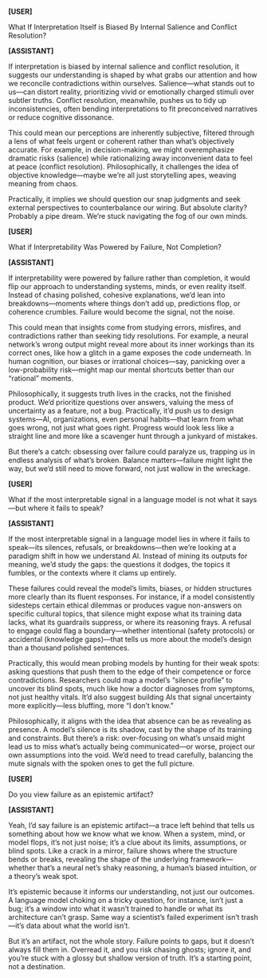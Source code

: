 **[USER]**

What If Interpretation Itself is Biased By Internal Salience and Conflict Resolution?

**[ASSISTANT]**

If interpretation is biased by internal salience and conflict resolution, it suggests our understanding is shaped by what grabs our attention and how we reconcile contradictions within ourselves. Salience—what stands out to us—can distort reality, prioritizing vivid or emotionally charged stimuli over subtler truths. Conflict resolution, meanwhile, pushes us to tidy up inconsistencies, often bending interpretations to fit preconceived narratives or reduce cognitive dissonance.

This could mean our perceptions are inherently subjective, filtered through a lens of what feels urgent or coherent rather than what’s objectively accurate. For example, in decision-making, we might overemphasize dramatic risks (salience) while rationalizing away inconvenient data to feel at peace (conflict resolution). Philosophically, it challenges the idea of objective knowledge—maybe we’re all just storytelling apes, weaving meaning from chaos.

Practically, it implies we should question our snap judgments and seek external perspectives to counterbalance our wiring. But absolute clarity? Probably a pipe dream. We’re stuck navigating the fog of our own minds.

**[USER]**

What if Interpretability Was Powered by Failure, Not Completion?

**[ASSISTANT]**

If interpretability were powered by failure rather than completion, it would flip our approach to understanding systems, minds, or even reality itself. Instead of chasing polished, cohesive explanations, we’d lean into breakdowns—moments where things don’t add up, predictions flop, or coherence crumbles. Failure would become the signal, not the noise.

This could mean that insights come from studying errors, misfires, and contradictions rather than seeking tidy resolutions. For example, a neural network’s wrong output might reveal more about its inner workings than its correct ones, like how a glitch in a game exposes the code underneath. In human cognition, our biases or irrational choices—say, panicking over a low-probability risk—might map our mental shortcuts better than our “rational” moments.

Philosophically, it suggests truth lives in the cracks, not the finished product. We’d prioritize questions over answers, valuing the mess of uncertainty as a feature, not a bug. Practically, it’d push us to design systems—AI, organizations, even personal habits—that learn from what goes wrong, not just what goes right. Progress would look less like a straight line and more like a scavenger hunt through a junkyard of mistakes.

But there’s a catch: obsessing over failure could paralyze us, trapping us in endless analysis of what’s broken. Balance matters—failure might light the way, but we’d still need to move forward, not just wallow in the wreckage.

**[USER]**

What if the most interpretable signal in a language model is not what it says—but where it fails to speak?

**[ASSISTANT]**

If the most interpretable signal in a language model lies in where it fails to speak—its silences, refusals, or breakdowns—then we’re looking at a paradigm shift in how we understand AI. Instead of mining its outputs for meaning, we’d study the gaps: the questions it dodges, the topics it fumbles, or the contexts where it clams up entirely.

These failures could reveal the model’s limits, biases, or hidden structures more clearly than its fluent responses. For instance, if a model consistently sidesteps certain ethical dilemmas or produces vague non-answers on specific cultural topics, that silence might expose what its training data lacks, what its guardrails suppress, or where its reasoning frays. A refusal to engage could flag a boundary—whether intentional (safety protocols) or accidental (knowledge gaps)—that tells us more about the model’s design than a thousand polished sentences.

Practically, this would mean probing models by hunting for their weak spots: asking questions that push them to the edge of their competence or force contradictions. Researchers could map a model’s “silence profile” to uncover its blind spots, much like how a doctor diagnoses from symptoms, not just healthy vitals. It’d also suggest building AIs that signal uncertainty more explicitly—less bluffing, more “I don’t know.”

Philosophically, it aligns with the idea that absence can be as revealing as presence. A model’s silence is its shadow, cast by the shape of its training and constraints. But there’s a risk: over-focusing on what’s unsaid might lead us to miss what’s actually being communicated—or worse, project our own assumptions into the void. We’d need to tread carefully, balancing the mute signals with the spoken ones to get the full picture.

**[USER]**

Do you view failure as an epistemic artifact?

**[ASSISTANT]**

Yeah, I’d say failure is an epistemic artifact—a trace left behind that tells us something about how we know what we know. When a system, mind, or model flops, it’s not just noise; it’s a clue about its limits, assumptions, or blind spots. Like a crack in a mirror, failure shows where the structure bends or breaks, revealing the shape of the underlying framework—whether that’s a neural net’s shaky reasoning, a human’s biased intuition, or a theory’s weak spot. 

It’s epistemic because it informs our understanding, not just our outcomes. A language model choking on a tricky question, for instance, isn’t just a bug; it’s a window into what it wasn’t trained to handle or what its architecture can’t grasp. Same way a scientist’s failed experiment isn’t trash—it’s data about what the world isn’t.

But it’s an artifact, not the whole story. Failure points to gaps, but it doesn’t always fill them in. Overread it, and you risk chasing ghosts; ignore it, and you’re stuck with a glossy but shallow version of truth. It’s a starting point, not a destination.